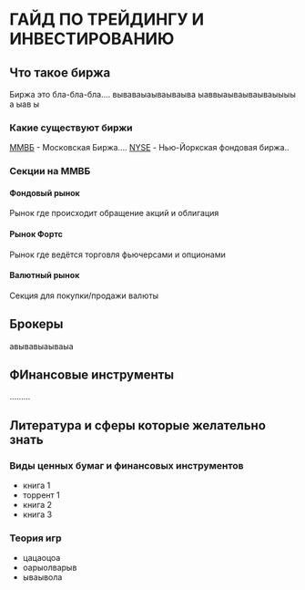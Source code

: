 # ГАЙД ПО ТРЕЙДИНГУ И ИНВЕСТИРОВАНИЮ

## Что такое биржа

Биржа это бла-бла-бла....
вываваыаываываыва
ыаввыаываываываыыыы а ыав ы

### Какие существуют биржи

[ММВБ](http://moex.com/) - Московская Биржа....
[NYSE](https://www.nyse.com/index) - Нью-Йоркская фондовая биржа..

### Секции на ММВБ
#### Фондовый рынок
Рынок где происходит обращение акций и облигация
#### Рынок Фортс
Рынок где ведётся торговля фьючерсами и опционами
#### Валютный рынок
Секция для покупки/продажи валюты

## Брокеры
авывавыаываыа

## ФИнансовые инструменты
.........

## Литература и сферы которые желательно знать

### Виды ценных бумаг и финансовых инструментов
* книга 1
* торрент 1
* книга 2
* книга 3

### Теория игр
* цацаоцоа
* оарыолварыв
* ываывола

